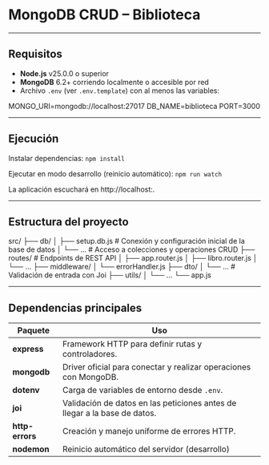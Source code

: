 # MongoDB CRUD – Biblioteca

---

## Requisitos

- **Node.js** v25.0.0 o superior  
- **MongoDB** 6.2+ corriendo localmente o accesible por red  
- Archivo `.env` (ver `.env.template`) con al menos las variables:

MONGO_URI=mongodb://localhost:27017
DB_NAME=biblioteca
PORT=3000

---

## Ejecución

Instalar dependencias:
```npm install```

Ejecutar en modo desarrollo (reinicio automático):
```npm run watch```


La aplicación escuchará en http://localhost:<PORT>.

---

## Estructura del proyecto

src/
├── db/
│ ├── setup.db.js # Conexión y configuración inicial de la base de datos
│ └── ... # Acceso a colecciones y operaciones CRUD
├── routes/ # Endpoints de REST API
│ ├── app.router.js
│ ├── libro.router.js 
│ └── ...
├── middleware/
│ └── errorHandler.js 
├── dto/
│ └── ... # Validación de entrada con Joi
├── utils/
│ └── ... 
└── app.js 

---

## Dependencias principales

| Paquete | Uso |
|----------|-----|
| **express** | Framework HTTP para definir rutas y controladores. |
| **mongodb** | Driver oficial para conectar y realizar operaciones con MongoDB. |
| **dotenv** | Carga de variables de entorno desde `.env`. |
| **joi** | Validación de datos en las peticiones antes de llegar a la base de datos. |
| **http-errors** | Creación y manejo uniforme de errores HTTP. |
| **nodemon** | Reinicio automático del servidor (desarrollo) |


